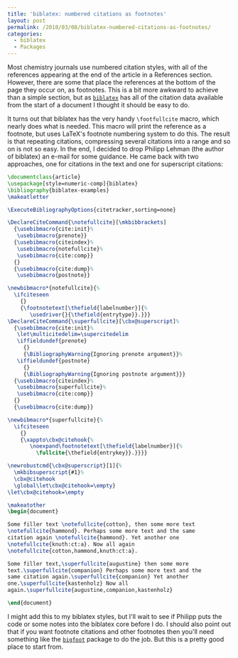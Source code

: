 ```yaml
---
title: 'biblatex: numbered citations as footnotes'
layout: post
permalink: /2010/03/08/biblatex-numbered-citations-as-footnotes/
categories:
  - biblatex
  - Packages
---
```

Most chemistry journals use numbered citation styles, with all of the references appearing at the end of the article in a References section. However, there are some that place the references at the bottom of the page they occur on, as footnotes. This is a bit more awkward to achieve than a simple section, but as [`biblatex`](https://ctan.org/pkg/biblatex) has all of the citation data available from the start of a document I thought it should be easy to do.

It turns out that biblatex has the very handy `\footfullcite` macro, which nearly does what is needed. This macro will print the reference as a footnote, but uses LaTeX's footnote numbering system to do this. The result is that repeating citations, compressing several citations into a range and so on is not so easy. In the end, I decided to drop Philipp Lehman (the author of biblatex) an e-mail for some guidance. He came back with two approaches, one for citations in the text and one for superscript citations:


<!-- {% raw %} -->
```latex
\documentclass{article}
\usepackage[style=numeric-comp]{biblatex}
\bibliography{biblatex-examples}
\makeatletter

\ExecuteBibliographyOptions{citetracker,sorting=none}

\DeclareCiteCommand{\notefullcite}[\mkbibbrackets]
  {\usebibmacro{cite:init}%
   \usebibmacro{prenote}}
  {\usebibmacro{citeindex}%
   \usebibmacro{notefullcite}%
   \usebibmacro{cite:comp}}
  {}
  {\usebibmacro{cite:dump}%
   \usebibmacro{postnote}}

\newbibmacro*{notefullcite}{%
  \ifciteseen
    {}
    {\footnotetext[\thefield{labelnumber}]{%
       \usedriver{}{\thefield{entrytype}}.}}}
\DeclareCiteCommand{\superfullcite}[\cbx@superscript]%
  {\usebibmacro{cite:init}%
   \let\multicitedelim=\supercitedelim
   \iffieldundef{prenote}
     {}
     {\BibliographyWarning{Ignoring prenote argument}}%
   \iffieldundef{postnote}
     {}
     {\BibliographyWarning{Ignoring postnote argument}}}
  {\usebibmacro{citeindex}%
   \usebibmacro{superfullcite}%
   \usebibmacro{cite:comp}}
  {}
  {\usebibmacro{cite:dump}}

\newbibmacro*{superfullcite}{%
  \ifciteseen
    {}
    {\xappto\cbx@citehook{%
       \noexpand\footnotetext[\thefield{labelnumber}]{%
         \fullcite{\thefield{entrykey}}.}}}}

\newrobustcmd{\cbx@superscript}[1]{%
  \mkbibsuperscript{#1}%
  \cbx@citehook
  \global\let\cbx@citehook=\empty}
\let\cbx@citehook=\empty

\makeatother
\begin{document}

Some filler text \notefullcite{cotton}, then some more text
\notefullcite{hammond}. Perhaps some more text and the same
citation again \notefullcite{hammond}. Yet another one
\notefullcite{knuth:ct:a}. Now all again
\notefullcite{cotton,hammond,knuth:ct:a}.

Some filler text,\superfullcite{augustine} then some more
text.\superfullcite{companion} Perhaps some more text and the
same citation again.\superfullcite{companion} Yet another
one.\superfullcite{kastenholz} Now all
again.\superfullcite{augustine,companion,kastenholz}

\end{document}
```
<!-- {% endraw %} -->


I might add this to my biblatex styles, but I'll wait to see if Philipp puts the code or some notes into the biblatex core before I do. I should also point out that if you want footnote citations and other footnotes then you'll need something like the [`bigfoot`](https://ctan.org/pkg/bigfoot) package to do the job. But this is a pretty good place to start from.
